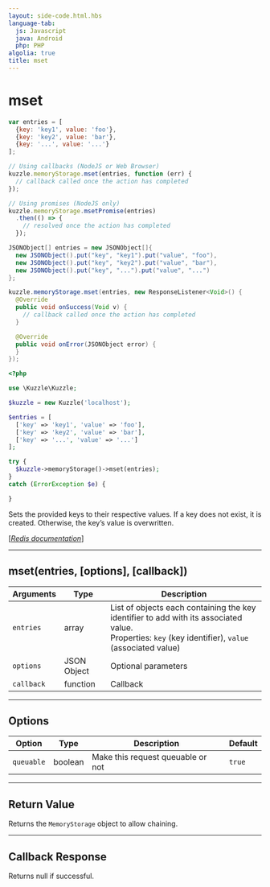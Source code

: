 ```yaml
---
layout: side-code.html.hbs
language-tab:
  js: Javascript
  java: Android
  php: PHP
algolia: true
title: mset
---
```


# mset

```js
var entries = [
  {key: 'key1', value: 'foo'},
  {key: 'key2', value: 'bar'},
  {key: '...', value: '...'}
];

// Using callbacks (NodeJS or Web Browser)
kuzzle.memoryStorage.mset(entries, function (err) {
  // callback called once the action has completed
});

// Using promises (NodeJS only)
kuzzle.memoryStorage.msetPromise(entries)
  .then(() => {
    // resolved once the action has completed
  });
```

```java
JSONObject[] entries = new JSONObject[]{
  new JSONObject().put("key", "key1").put("value", "foo"),
  new JSONObject().put("key", "key2").put("value", "bar"),
  new JSONObject().put("key", "...").put("value", "...")
};

kuzzle.memoryStorage.mset(entries, new ResponseListener<Void>() {
  @Override
  public void onSuccess(Void v) {
    // callback called once the action has completed
  }

  @Override
  public void onError(JSONObject error) {
  }
});
```

```php
<?php

use \Kuzzle\Kuzzle;

$kuzzle = new Kuzzle('localhost');

$entries = [
  ['key' => 'key1', 'value' => 'foo'],
  ['key' => 'key2', 'value' => 'bar'],
  ['key' => '...', 'value' => '...']
];

try {
  $kuzzle->memoryStorage()->mset(entries);
}
catch (ErrorException $e) {

}
```

Sets the provided keys to their respective values. If a key does not exist, it is created. Otherwise, the key’s value is overwritten.

[[_Redis documentation_]](https://redis.io/commands/mset)

---

## mset(entries, [options], [callback])

| Arguments | Type | Description |
|---------------|---------|----------------------------------------|
| `entries` | array | List of objects each containing the key identifier to add with its associated value.<br/>Properties: `key` (key identifier), `value` (associated value)  |
| `options` | JSON Object | Optional parameters |
| `callback` | function | Callback |

---

## Options

| Option | Type | Description | Default |
|---------------|---------|----------------------------------------|---------|
| `queuable` | boolean | Make this request queuable or not  | ``true`` |


---

## Return Value

Returns the `MemoryStorage` object to allow chaining.

---

## Callback Response

Returns null if successful.